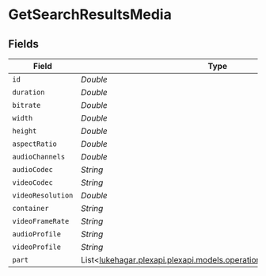 # GetSearchResultsMedia


## Fields

| Field                                                                                                                     | Type                                                                                                                      | Required                                                                                                                  | Description                                                                                                               | Example                                                                                                                   |
| ------------------------------------------------------------------------------------------------------------------------- | ------------------------------------------------------------------------------------------------------------------------- | ------------------------------------------------------------------------------------------------------------------------- | ------------------------------------------------------------------------------------------------------------------------- | ------------------------------------------------------------------------------------------------------------------------- |
| `id`                                                                                                                      | *Double*                                                                                                                  | :heavy_minus_sign:                                                                                                        | N/A                                                                                                                       | 26610                                                                                                                     |
| `duration`                                                                                                                | *Double*                                                                                                                  | :heavy_minus_sign:                                                                                                        | N/A                                                                                                                       | 6612628                                                                                                                   |
| `bitrate`                                                                                                                 | *Double*                                                                                                                  | :heavy_minus_sign:                                                                                                        | N/A                                                                                                                       | 4751                                                                                                                      |
| `width`                                                                                                                   | *Double*                                                                                                                  | :heavy_minus_sign:                                                                                                        | N/A                                                                                                                       | 1916                                                                                                                      |
| `height`                                                                                                                  | *Double*                                                                                                                  | :heavy_minus_sign:                                                                                                        | N/A                                                                                                                       | 796                                                                                                                       |
| `aspectRatio`                                                                                                             | *Double*                                                                                                                  | :heavy_minus_sign:                                                                                                        | N/A                                                                                                                       | 2.35                                                                                                                      |
| `audioChannels`                                                                                                           | *Double*                                                                                                                  | :heavy_minus_sign:                                                                                                        | N/A                                                                                                                       | 6                                                                                                                         |
| `audioCodec`                                                                                                              | *String*                                                                                                                  | :heavy_minus_sign:                                                                                                        | N/A                                                                                                                       | aac                                                                                                                       |
| `videoCodec`                                                                                                              | *String*                                                                                                                  | :heavy_minus_sign:                                                                                                        | N/A                                                                                                                       | hevc                                                                                                                      |
| `videoResolution`                                                                                                         | *Double*                                                                                                                  | :heavy_minus_sign:                                                                                                        | N/A                                                                                                                       | 1080                                                                                                                      |
| `container`                                                                                                               | *String*                                                                                                                  | :heavy_minus_sign:                                                                                                        | N/A                                                                                                                       | mkv                                                                                                                       |
| `videoFrameRate`                                                                                                          | *String*                                                                                                                  | :heavy_minus_sign:                                                                                                        | N/A                                                                                                                       | 24p                                                                                                                       |
| `audioProfile`                                                                                                            | *String*                                                                                                                  | :heavy_minus_sign:                                                                                                        | N/A                                                                                                                       | lc                                                                                                                        |
| `videoProfile`                                                                                                            | *String*                                                                                                                  | :heavy_minus_sign:                                                                                                        | N/A                                                                                                                       | main 10                                                                                                                   |
| `part`                                                                                                                    | List<[lukehagar.plexapi.plexapi.models.operations.GetSearchResultsPart](../../models/operations/GetSearchResultsPart.md)> | :heavy_minus_sign:                                                                                                        | N/A                                                                                                                       |                                                                                                                           |